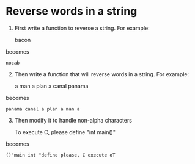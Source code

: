 # Reverse words in a string
1. First write a function to reverse a string. For example:

    bacon

becomes

    nocab

2. Then write a function that will reverse words in a string. For example:

    a man a plan a canal panama

becomes

    panama canal a plan a man a

3. Then modify it to handle non-alpha characters

    To execute C, please define "int main()"

becomes

    ()"main int "define please, C execute oT
